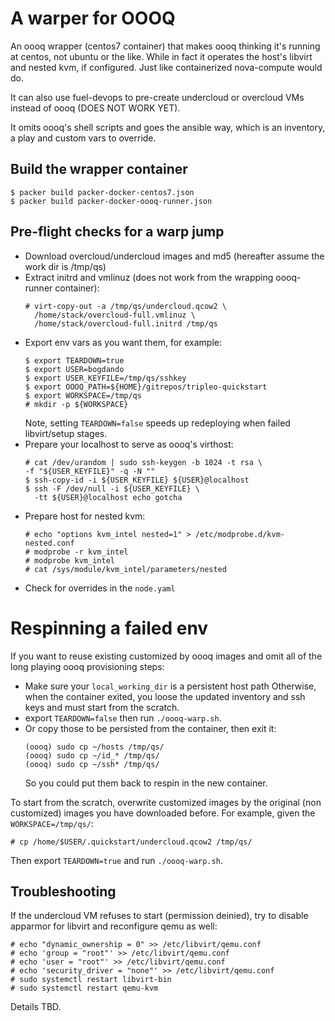 # A warper for OOOQ

An oooq wrapper (centos7 container) that makes oooq
thinking it's running at centos, not ubuntu or the like.
While in fact it operates the host's libvirt and nested
kvm, if configured. Just like containerized nova-compute
would do.

It can also use fuel-devops to pre-create undercloud or
overcloud VMs instead of oooq (DOES NOT WORK YET).

It omits oooq's shell scripts and goes the ansible way,
which is an inventory, a play and custom vars to override.

## Build the wrapper container
```
$ packer build packer-docker-centos7.json
$ packer build packer-docker-oooq-runner.json
```

## Pre-flight checks for a warp jump

* Download overcloud/undercloud images and md5 (hereafter
  assume the work dir is /tmp/qs)
* Extract initrd and vmlinuz (does not work from the
  wrapping oooq-runner container):
  ```
  # virt-copy-out -a /tmp/qs/undercloud.qcow2 \
    /home/stack/overcloud-full.vmlinuz \
    /home/stack/overcloud-full.initrd /tmp/qs
  ```
* Export env vars as you want them, for example:
  ```
  $ export TEARDOWN=true
  $ export USER=bogdando
  $ export USER_KEYFILE=/tmp/qs/sshkey
  $ export OOOQ_PATH=${HOME}/gitrepos/tripleo-quickstart
  $ export WORKSPACE=/tmp/qs
  # mkdir -p ${WORKSPACE}
  ```
  Note, setting ``TEARDOWN=false`` speeds up redeploying
  when failed libvirt/setup stages.
* Prepare your localhost to serve as oooq's virthost:
  ```
  # cat /dev/urandom | sudo ssh-keygen -b 1024 -t rsa \
  -f "${USER_KEYFILE}" -q -N ""
  $ ssh-copy-id -i ${USER_KEYFILE} ${USER}@localhost
  $ ssh -F /dev/null -i ${USER_KEYFILE} \
    -tt ${USER}@localhost echo gotcha
  ```
* Prepare host for nested kvm:
  ```
  # echo "options kvm_intel nested=1" > /etc/modprobe.d/kvm-nested.conf
  # modprobe -r kvm_intel
  # modprobe kvm_intel
  # cat /sys/module/kvm_intel/parameters/nested
  ```
* Check for overrides in the ``node.yaml``

# Respinning a failed env

If you want to reuse existing customized by oooq images and omit
all of the long playing oooq provisioning steps:
* Make sure your ``local_working_dir`` is a persistent host path
  Otherwise, when the container exited, you loose the updated
  inventory and ssh keys and must start from the scratch.
* export ``TEARDOWN=false`` then run ``./oooq-warp.sh``.
* Or copy those to be persisted from the container, then exit it:
  ```
  (oooq) sudo cp ~/hosts /tmp/qs/
  (oooq) sudo cp ~/id_* /tmp/qs/ 
  (oooq) sudo cp ~/ssh* /tmp/qs/
  ```
  So you could put them back to respin in the new container.

To start from the scratch, overwrite customized images by the original
(non customized) images you have downloaded before. For example, given
the ``WORKSPACE=/tmp/qs/``:
```
# cp /home/$USER/.quickstart/undercloud.qcow2 /tmp/qs/
```
Then export ``TEARDOWN=true`` and run ``./oooq-warp.sh``.

## Troubleshooting

If the undercloud VM refuses to start (permission deinied), try
to disable apparmor for libvirt and reconfigure qemu as well:
```
# echo "dynamic_ownership = 0" >> /etc/libvirt/qemu.conf
# echo 'group = "root"' >> /etc/libvirt/qemu.conf
# echo 'user = "root"' >> /etc/libvirt/qemu.conf
# echo 'security_driver = "none"' >> /etc/libvirt/qemu.conf
# sudo systemctl restart libvirt-bin
# sudo systemctl restart qemu-kvm
```

Details TBD.
